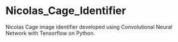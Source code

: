 # Nicolas_Cage_Identifier
Nicolas Cage image identifier developed using Convolutional Neural Network with Tensorflow on Python.
